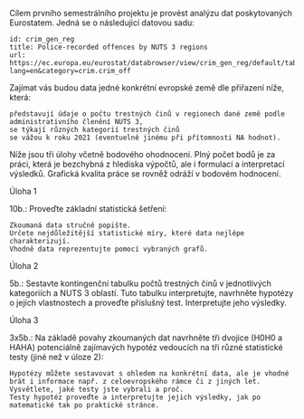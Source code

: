 Cílem prvního semestrálního projektu je provést analýzu dat poskytovaných Eurostatem. Jedná se o následující datovou sadu:

    id: crim_gen_reg
    title: Police-recorded offences by NUTS 3 regions
    url: https://ec.europa.eu/eurostat/databrowser/view/crim_gen_reg/default/table?lang=en&category=crim.crim_off

Zajímat vás budou data jedné konkrétní evropské země dle přiřazení níže, která:

    představují údaje o počtu trestných činů v regionech dané země podle administrativního členění NUTS 3,
    se týkají různých kategorií trestných činů
    se vážou k roku 2021 (eventuelně jinému při přítomnosti NA hodnot).

Níže jsou tři úlohy včetně bodového ohodnocení. Plný počet bodů je za práci, která je bezchybná z hlediska výpočtů, ale i formulací a interpretací výsledků. Grafická kvalita práce se rovněž odráží v bodovém hodnocení.

Úloha 1

10b.: Proveďte základní statistická šetření:

    Zkoumaná data stručně popište.
    Určete nejdůležitější statistické míry, které data nejlépe charakterizují.
    Vhodně data reprezentujte pomocí vybraných grafů.

Úloha 2

5b.: Sestavte kontingenční tabulku počtů trestných činů v jednotlivých kategoriích a NUTS 3 oblastí. Tuto tabulku interpretujte, navrhněte hypotézy o jejích vlastnostech a proveďte příslušný test. Interpretujte jeho výsledky.

Úloha 3

3x5b.: Na základě povahy zkoumaných dat navrhněte tři dvojice (H0H0​ a HAHA​) potenciálně zajímavých hypotéz vedoucích na tři různé statistické testy (jiné než v úloze 2):

    Hypotézy můžete sestavovat s ohledem na konkrétní data, ale je vhodné brát i informace např. z celoevropského rámce či z jiných let.
    Vysvětlete, jaké testy jste vybrali a proč.
    Testy hypotéz proveďte a interpretujte jejich výsledky, jak po matematické tak po praktické stránce.